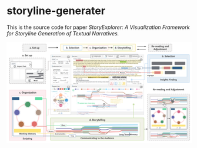 <!--
 * @Author: Clover 304363641@qq.com
 * @Date: 2022-07-24 16:02:20
 * @LastEditors: Clover 304363641@qq.com
 * @LastEditTime: 2023-12-01 11:53:12
 * @FilePath: \storyline-generator\README.md
 * @Description: 
 * 
 * Copyright (c) 2023 by ${git_name_email}, All Rights Reserved. 
-->
# storyline-generater

This is the source code for paper *StoryExplorer: A Visualization Framework for Storyline Generation of Textual Narratives.*

![fig_dataVis](https://github.com/Clover-yee/StoryExplorer/blob/v3.0/public/img/teaser.png)
